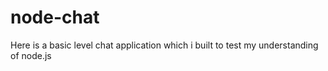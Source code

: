 # node-chat
Here is a basic level chat application which i built to test my understanding of node.js
